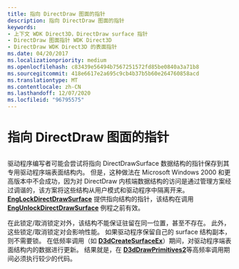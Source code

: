 ```yaml
---
title: 指向 DirectDraw 图面的指针
description: 指向 DirectDraw 图面的指针
keywords:
- 上下文 WDK Direct3D，DirectDraw surface 指针
- DirectDraw 图面指针 WDK Direct3D
- DirectDraw WDK Direct3D 的表面指针
ms.date: 04/20/2017
ms.localizationpriority: medium
ms.openlocfilehash: c83439e56494b7567251572fd85be0840a3a71b8
ms.sourcegitcommit: 418e6617e2a695c9cb4b37b5b60e264760858acd
ms.translationtype: MT
ms.contentlocale: zh-CN
ms.lasthandoff: 12/07/2020
ms.locfileid: "96795575"
---
```

# <a name="pointers-to-directdraw-surfaces"></a>指向 DirectDraw 图面的指针


## <span id="ddk_pointers_to_directdraw_surfaces_gg"></span><span id="DDK_POINTERS_TO_DIRECTDRAW_SURFACES_GG"></span>


驱动程序编写者可能会尝试将指向 DirectDrawSurface 数据结构的指针保存到其专用驱动程序端表面结构内。 但是，这种做法在 Microsoft Windows 2000 和更高版本中不会成功，因为对 DirectDraw 内核端数据结构的访问是通过管理方案经过调谐的，该方案将这些结构从用户模式和驱动程序中隔离开来。 [**EngLockDirectDrawSurface**](/windows/win32/api/winddi/nf-winddi-englockdirectdrawsurface) 提供指向结构的指针，该结构在调用 [**EngUnlockDirectDrawSurface**](/windows/win32/api/winddi/nf-winddi-engunlockdirectdrawsurface) 例程之前有效。

在此锁定/取消锁定对外，该结构不能保证驻留在同一位置，甚至不存在。 此外，这些锁定/取消锁定对会影响性能。 如果驱动程序保留自己的 surface 结构副本，则不需要锁。 在低频率调用（如 [**D3dCreateSurfaceEx**](/windows/win32/api/ddrawint/nc-ddrawint-pdd_createsurfaceex)）期间，对驱动程序端表面结构内的数据进行更新。 结果就是，在 [**D3dDrawPrimitives2**](/windows-hardware/drivers/ddi/d3dhal/nc-d3dhal-lpd3dhal_drawprimitives2cb)等高频率调用期间必须执行较少的代码。

 

